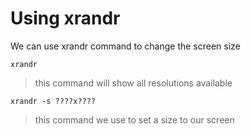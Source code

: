 # Using xrandr

We can use xrandr command to change the screen size

```
xrandr
```

> this command will show all resolutions available

```
xrandr -s ????x????
```

> this command we use to set a size to our screen

